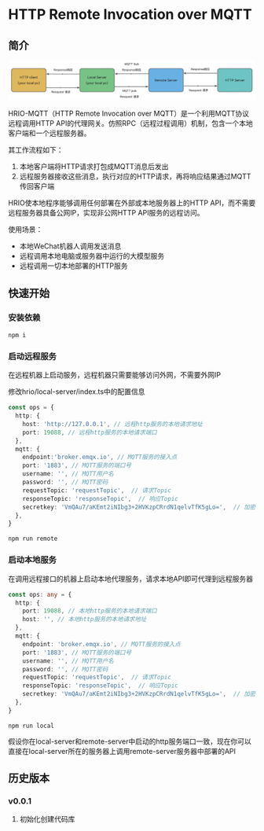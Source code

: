 # HTTP Remote Invocation over MQTT

## 简介

![hrio.jpg](./docs/images/hrio.jpg)

HRIO-MQTT（HTTP Remote Invocation over MQTT）是一个利用MQTT协议远程调用HTTP API的代理网关。仿照RPC（远程过程调用）机制，包含一个本地客户端和一个远程服务器。

其工作流程如下：

1. 本地客户端将HTTP请求打包成MQTT消息后发出
2. 远程服务器接收这些消息，执行对应的HTTP请求，再将响应结果通过MQTT传回客户端

HRIO使本地程序能够调用任何部署在外部或本地服务器上的HTTP API，而不需要远程服务器具备公网IP，实现非公网HTTP API服务的远程访问。

使用场景：

- 本地WeChat机器人调用发送消息
- 远程调用本地电脑或服务器中运行的大模型服务
- 远程调用一切本地部署的HTTP服务

## 快速开始

### 安装依赖

```
npm i
```

### 启动远程服务

在远程机器上启动服务，远程机器只需要能够访问外网，不需要外网IP

修改hrio/local-server/index.ts中的配置信息

```typescript
const ops = {
  http: {
    host: 'http://127.0.0.1', // 远程http服务的本地请求地址
    port: 19088, // 远程http服务的本地请求端口
  },
  mqtt: {
    endpoint:'broker.emqx.io', // MQTT服务的接入点
    port: '1883', // MQTT服务的端口号
    username: '', // MQTT用户名
    password: '', // MQTT密码
    requestTopic: 'requestTopic',  // 请求Topic
    responseTopic: 'responseTopic',  // 响应Topic
    secretkey: 'VmQAu7/aKEmt2iNIbg3+2HVKzpCRrdN1qelvTfK5gLo=',  // 加密密钥
  },
}
```

```shell
npm run remote
```

### 启动本地服务

在调用远程接口的机器上启动本地代理服务，请求本地API即可代理到远程服务器

```typescript
const ops: any = {
  http: {
    port: 19088, // 本地http服务的本地请求端口
    host: '', // 本地http服务的本地请求地址
  },
  mqtt: {
    endpoint: 'broker.emqx.io', // MQTT服务的接入点
    port: '1883', // MQTT服务的端口号
    username: '', // MQTT用户名
    password: '', // MQTT密码
    requestTopic: 'requestTopic',  // 请求Topic
    responseTopic: 'responseTopic',  // 响应Topic
    secretkey: 'VmQAu7/aKEmt2iNIbg3+2HVKzpCRrdN1qelvTfK5gLo=',  // 加密密钥
  },
}
```

```shell
npm run local
```

假设你在local-server和remote-server中启动的http服务端口一致，现在你可以直接在local-server所在的服务器上调用remote-server服务器中部署的API

## 历史版本

### v0.0.1

1. 初始化创建代码库
